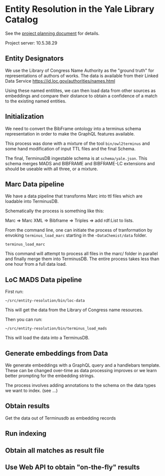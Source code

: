 # Entity Resolution in the Yale Library Catalog

See the [project planning document](https://docs.google.com/document/d/1AmMHoyixGhvvwqIwh97yxw3B94yUBwzn2YTmVewLBXw/edit?usp=sharing) for details.

Project server: 10.5.38.29

## Entity Designators

We use the Library of Congress Name Authority as the "ground
truth" for representations of authors of works. The data is available
from their Linked Data Service
https://id.loc.gov/authorities/names.html

Using these named entitites, we can then load data from other sources
as embeddings and compare their distance to obtain a confidence of a
match to the existing named entities.

## Initialization

We need to convert the BibFrame ontology into a terminus schema
representation in order to make the GraphQL features available.

This process was done with a mixture of the tool `bin/owl2terminus`
and some hand modification of input TTL files and the final Schema.

The final, TerminusDB ingestable schema is at
`schema/yale.json`. This schema merges MADS and BIBFRAME and
BIBFRAME-LC extensions and should be useable with all three, or a
mixture.

## Marc Data pipeline

We have a data pipeline that transforms Marc into ttl files which are
loadable into TerminusDB.

Schematically the process is something like this:

Marc => Marc XML => Bibframe => Triples => add rdf:List to lists.

From the command line, one can initiate the process of tranformation
by envoking `terminus_load_marc` starting in the `~DataChemist/data`
folder.

```shell
terminus_load_marc
```

This command will attempt to process all files in the marc/ folder in
parallel and finally merge them into TerminusDB. The entire process
takes less than one hour from a full data load.

## LoC MADS Data pipeline

First run:

`~/src/entity-resolution/bin/loc-data`

This will get the data from the Library of Congress name resources.

Then you can run:

`~/src/entity-resolution/bin/terminus_load_mads`

This will load the data into a TerminusDB.

## Generate embeddings from Data

We generate embeddings with a GraphQL query and a handlebars
template. These can be changed over-time as data processing improves
or we learn better prompting for the embedding strings.

The process involves adding annotations to the schema on the data
types we want to index. (see ...)

## Obtain results

Get the data out of Terminusdb as embedding records

## Run indexing

## Obtain all matches as result file

## Use Web API to obtain "on-the-fly" results
